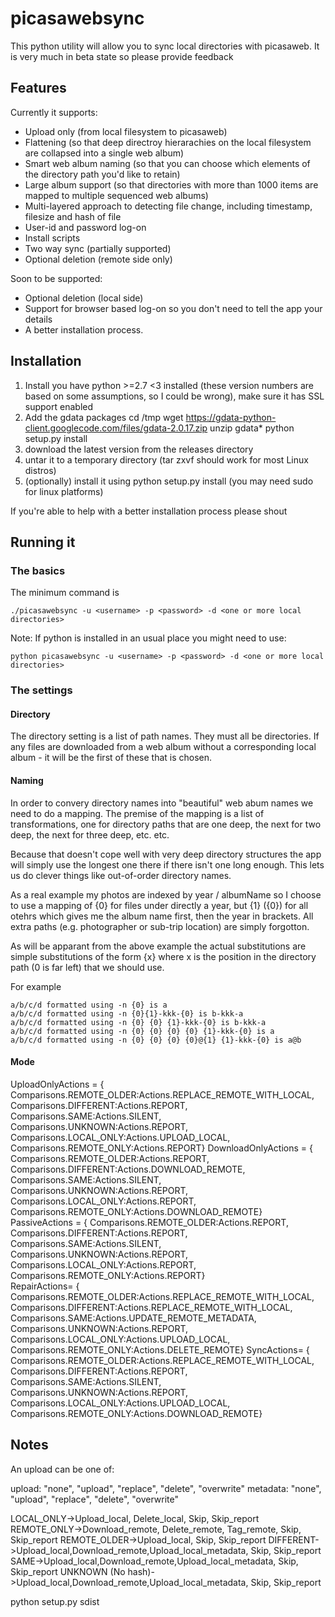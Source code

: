 # picasawebsync

This python utility will allow you to sync local directories with picasaweb. It is very much in beta state so please provide feedback

## Features

Currently it supports:

* Upload only (from local filesystem to picasaweb)
* Flattening (so that deep directroy hierarachies on the local filesystem are collapsed into a single web album)
* Smart web album naming (so that you can choose which elements of the directory path you'd like to retain)
* Large album support (so that directories with more than 1000 items are mapped to multiple sequenced web albums)
* Multi-layered approach to detecting file change, including timestamp, filesize and hash of file
* User-id and password log-on
* Install scripts
* Two way sync (partially supported)
* Optional deletion (remote side only)

Soon to be supported:

* Optional deletion (local side)
* Support for browser based log-on so you don't need to tell the app your details
* A better installation process. 

## Installation

1. Install you have python >=2.7 <3 installed (these version numbers are based on some assumptions, so I could be wrong), make sure it has SSL support enabled
2. Add the gdata packages 
    cd /tmp
    wget https://gdata-python-client.googlecode.com/files/gdata-2.0.17.zip
    unzip gdata*
    python setup.py install
3. download the latest version from the releases directory
4. untar it to a temporary directory (tar zxvf <filename> should work for most Linux distros)
5. (optionally) install it using 
    python setup.py install 
(you may need sudo for linux platforms)

If you're able to help with a better installation process please shout

## Running it

### The basics 

The minimum command is 

    ./picasawebsync -u <username> -p <password> -d <one or more local directories>
    
Note: If python is installed in an usual place you might need to use:

    python picasawebsync -u <username> -p <password> -d <one or more local directories>

### The settings

#### Directory

The directory setting is a list of path names. They must all be directories. If any files are downloaded from a web album without a corresponding local album - it will be the first of these that is chosen.

#### Naming

In order to convery directory names into "beautiful" web abum names we need to do a mapping. The premise of the mapping is a list of transformations, one for directory paths that are one deep, the next for two deep, 
the next for three deep, etc. etc.

Because that doesn't cope well with very deep directory structures the app will simply use the longest one there if there isn't one long enough. This lets us do clever things like out-of-order directory names.

As a real example my photos are indexed by year / albumName so I choose to use a mapping of {0} for files under directly a year, but {1} ({0}) for all otehrs which gives me the album name first, then the year in brackets. 
All extra paths (e.g. photographer or sub-trip location) are simply forgotton.

As will be apparant from the above example the actual substitutions are simple substitutions of the form {x} where x is the position in the directory path (0 is far left) that we should use. 

For example

    a/b/c/d formatted using -n {0} is a
    a/b/c/d formatted using -n {0}{1}-kkk-{0} is b-kkk-a
    a/b/c/d formatted using -n {0} {0} {1}-kkk-{0} is b-kkk-a
    a/b/c/d formatted using -n {0} {0} {0} {0} {1}-kkk-{0} is a   
    a/b/c/d formatted using -n {0} {0} {0} {0}@{1} {1}-kkk-{0} is a@b
    
#### Mode

UploadOnlyActions = {
        Comparisons.REMOTE_OLDER:Actions.REPLACE_REMOTE_WITH_LOCAL, 
        Comparisons.DIFFERENT:Actions.REPORT, 
        Comparisons.SAME:Actions.SILENT, 
        Comparisons.UNKNOWN:Actions.REPORT, 
        Comparisons.LOCAL_ONLY:Actions.UPLOAD_LOCAL, 
        Comparisons.REMOTE_ONLY:Actions.REPORT}
DownloadOnlyActions = {
        Comparisons.REMOTE_OLDER:Actions.REPORT, 
        Comparisons.DIFFERENT:Actions.DOWNLOAD_REMOTE, 
        Comparisons.SAME:Actions.SILENT, 
        Comparisons.UNKNOWN:Actions.REPORT, 
        Comparisons.LOCAL_ONLY:Actions.REPORT, 
        Comparisons.REMOTE_ONLY:Actions.DOWNLOAD_REMOTE}
PassiveActions = {
        Comparisons.REMOTE_OLDER:Actions.REPORT, 
        Comparisons.DIFFERENT:Actions.REPORT, 
        Comparisons.SAME:Actions.SILENT, 
        Comparisons.UNKNOWN:Actions.REPORT, 
        Comparisons.LOCAL_ONLY:Actions.REPORT, 
        Comparisons.REMOTE_ONLY:Actions.REPORT}        
RepairActions= {
        Comparisons.REMOTE_OLDER:Actions.REPLACE_REMOTE_WITH_LOCAL, 
        Comparisons.DIFFERENT:Actions.REPLACE_REMOTE_WITH_LOCAL, 
        Comparisons.SAME:Actions.UPDATE_REMOTE_METADATA,  
        Comparisons.UNKNOWN:Actions.REPORT, 
        Comparisons.LOCAL_ONLY:Actions.UPLOAD_LOCAL, 
        Comparisons.REMOTE_ONLY:Actions.DELETE_REMOTE}
SyncActions= {
        Comparisons.REMOTE_OLDER:Actions.REPLACE_REMOTE_WITH_LOCAL, 
        Comparisons.DIFFERENT:Actions.REPORT, 
        Comparisons.SAME:Actions.SILENT,  
        Comparisons.UNKNOWN:Actions.REPORT, 
        Comparisons.LOCAL_ONLY:Actions.UPLOAD_LOCAL, 
        Comparisons.REMOTE_ONLY:Actions.DOWNLOAD_REMOTE}






    



Notes
--------

An upload can be one of:

upload: "none", "upload", "replace", "delete", "overwrite"
metadata: "none", "upload", "replace", "delete", "overwrite"


LOCAL_ONLY->Upload_local, Delete_local, Skip, Skip_report
REMOTE_ONLY->Download_remote, Delete_remote, Tag_remote, Skip, Skip_report
REMOTE_OLDER->Upload_local, Skip, Skip_report
DIFFERENT->Upload_local,Download_remote,Upload_local_metadata, Skip, Skip_report
SAME->Upload_local,Download_remote,Upload_local_metadata, Skip, Skip_report
UNKNOWN (No hash)->Upload_local,Download_remote,Upload_local_metadata, Skip, Skip_report

python setup.py sdist
